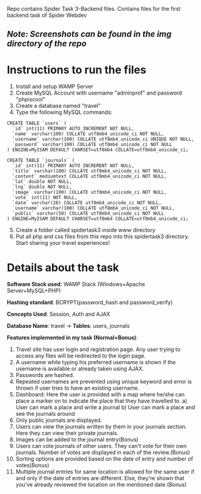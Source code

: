 Repo contains Spider Task 3-Backend files.
Contains files for the first backend task of Spider Webdev

## **_Note: Screenshots can be found in the img directory of the repo_**
# Instructions to run the files
1. Install and setup WAMP Server
2. Create MySQL Account with username "adminprof" and password "phpiscool"
3. Create a database named "travel"
4. Type the following MySQL commands:
```
CREATE TABLE `users` (
  `id` int(11) PRIMARY AUTO_INCREMENT NOT NULL,
  `name` varchar(100) COLLATE utf8mb4_unicode_ci NOT NULL,
  `username` varchar(100) COLLATE utf8mb4_unicode_ci UNIQUE NOT NULL,
  `password` varchar(100) COLLATE utf8mb4_unicode_ci NOT NULL
) ENGINE=MyISAM DEFAULT CHARSET=utf8mb4 COLLATE=utf8mb4_unicode_ci;

CREATE TABLE `journals` (
  `id` int(11) PRIMARY AUTO_INCREMENT NOT NULL,
  `title` varchar(100) COLLATE utf8mb4_unicode_ci NOT NULL,
  `content` mediumtext COLLATE utf8mb4_unicode_ci NOT NULL,
  `lat` double NOT NULL,
  `lng` double NOT NULL,
  `image` varchar(100) COLLATE utf8mb4_unicode_ci NOT NULL,
  `vote` int(11) NOT NULL,
  `date` varchar(20) COLLATE utf8mb4_unicode_ci NOT NULL,
  `username` varchar(100) COLLATE utf8mb4_unicode_ci NOT NULL,
  `public` varchar(50) COLLATE utf8mb4_unicode_ci NOT NULL
) ENGINE=MyISAM DEFAULT CHARSET=utf8mb4 COLLATE=utf8mb4_unicode_ci;
```
5. Create a folder called spidertask3 inside www directory
6. Put all php and css files from this repo into this spidertask3 directory. Start sharing your travel experiences!
# Details about the task
**Software Stack used:** WAMP Stack (Windows+Apache Server+MySQL+PHP)

**Hashing standard**: BCRYPT(password_hash and password_verify)

**Concepts Used**: Session, Auth and AJAX

**Database Name**: travel -> **Tables**: users, journals

**Features implemented in my task (Normal+Bonus)**:

1. Travel site has user login and registration page. Any user trying to access any files will be redirected to the login page.
2. A username while typing his preferred username is shown if the username is available or already taken using AJAX.
3. Passwords are hashed.
4. Repeated usernames are prevented using unique keyword and error is thrown if user tries to have an existing username.
5. Dashboard: Here the user is provided with a map where he/she can place a marker on to indicate the place that they have travelled to.
   a) User can mark a place and write a journal
   b) User can mark a place and see the journals around
6. Only public journals are displayed.
7. Users can view the journals written by them in your journals section. Here they can view their private journals.
8. Images can be added to the journal entry(Bonus)
9. Users can vote journals of other users. They can't vote for their own journals. Number of votes are displayed in each of the review.(Bonus)
10. Sorting options are provided based on the date of entry and number of votes(Bonus)
11. Multiple journal entries for same location is allowed for the same user if and only if the date of entries are different. Else, they're shown that you've already reviewed the location on the mentioned date.(Bonus)
